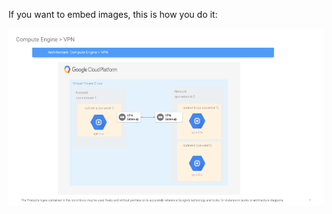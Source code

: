 If you want to embed images, this is how you do it:

![Architecture: Compute Engine](/images/Architecture_%20Compute%20Engine%20_%20VPN.png)
